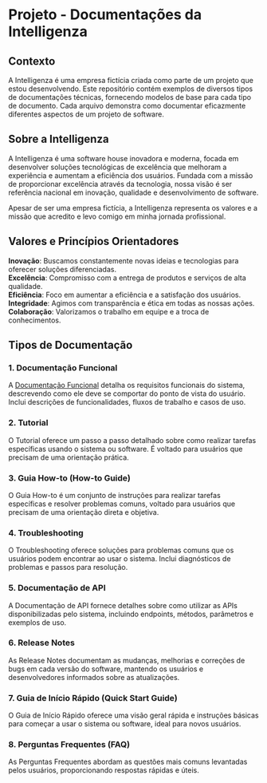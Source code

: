 # Projeto - Documentações da Intelligenza

## Contexto
A Intelligenza é uma empresa fictícia criada como parte de um projeto que estou desenvolvendo. Este repositório contém exemplos de diversos tipos de documentações técnicas, fornecendo modelos de base para cada tipo de documento. Cada arquivo demonstra como documentar eficazmente diferentes aspectos de um projeto de software.

## Sobre a Intelligenza
A Intelligenza é uma software house inovadora e moderna, focada em desenvolver soluções tecnológicas de excelência que melhoram a experiência e aumentam a eficiência dos usuários. Fundada com a missão de proporcionar excelência através da tecnologia, nossa visão é ser referência nacional em inovação, qualidade e desenvolvimento de software. 

Apesar de ser uma empresa fictícia, a Intelligenza representa os valores e a missão que acredito e levo comigo em minha jornada profissional.

## Valores e Princípios Orientadores
**Inovação**: Buscamos constantemente novas ideias e tecnologias para oferecer soluções diferenciadas.<br/>
**Excelência**: Compromisso com a entrega de produtos e serviços de alta qualidade.<br/>
**Eficiência**: Foco em aumentar a eficiência e a satisfação dos usuários.<br/>
**Integridade**: Agimos com transparência e ética em todas as nossas ações.<br/>
**Colaboração**: Valorizamos o trabalho em equipe e a troca de conhecimentos.<br/>

## Tipos de Documentação
### 1. Documentação Funcional
  A [Documentação Funcional](https://github.com/LeticiaCastelo/modelos-documentacoes-tw/blob/main/documenta%C3%A7%C3%A3o-funcional.md) detalha os requisitos funcionais do sistema, descrevendo como ele   deve se comportar do ponto de vista do usuário. Inclui descrições de funcionalidades, fluxos de trabalho e casos de uso.<br/>

### 2. Tutorial
O Tutorial oferece um passo a passo detalhado sobre como realizar tarefas específicas usando o sistema ou software. É voltado para usuários que precisam de uma orientação prática.

### 3. Guia How-to (How-to Guide)
O Guia How-to é um conjunto de instruções para realizar tarefas específicas e resolver problemas comuns, voltado para usuários que precisam de uma orientação direta e objetiva.

### 4. Troubleshooting
O Troubleshooting oferece soluções para problemas comuns que os usuários podem encontrar ao usar o sistema. Inclui diagnósticos de problemas e passos para resolução.

### 5. Documentação de API
A Documentação de API fornece detalhes sobre como utilizar as APIs disponibilizadas pelo sistema, incluindo endpoints, métodos, parâmetros e exemplos de uso.

### 6. Release Notes
As Release Notes documentam as mudanças, melhorias e correções de bugs em cada versão do software, mantendo os usuários e desenvolvedores informados sobre as atualizações.

### 7. Guia de Início Rápido (Quick Start Guide)
O Guia de Início Rápido oferece uma visão geral rápida e instruções básicas para começar a usar o sistema ou software, ideal para novos usuários.

### 8. Perguntas Frequentes (FAQ)
As Perguntas Frequentes abordam as questões mais comuns levantadas pelos usuários, proporcionando respostas rápidas e úteis.
